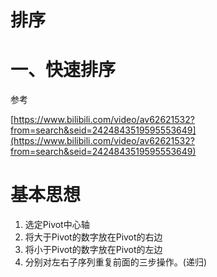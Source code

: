 # 排序

# 一、快速排序

参考

[https://www.bilibili.com/video/av62621532?from=search&seid=2424843519595553649](https://www.bilibili.com/video/av62621532?from=search&seid=2424843519595553649)

# 基本思想
1. 选定Pivot中心轴
2. 将大于Pivot的数字放在Pivot的右边
3. 将小于Pivot的数字放在Pivot的左边
4. 分别对左右子序列重复前面的三步操作。(递归)
